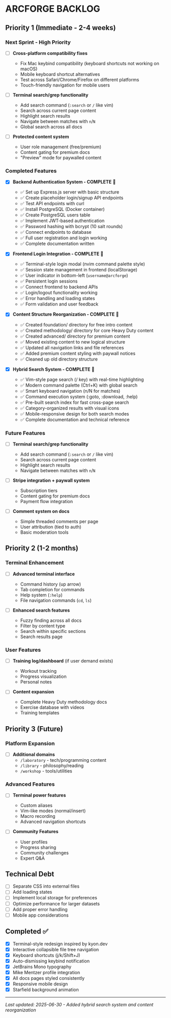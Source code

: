 # ARCFORGE BACKLOG

## Priority 1 (Immediate - 2-4 weeks)

### Next Sprint - High Priority
- [ ] **Cross-platform compatibility fixes**
  - Fix Mac keybind compatibility (keyboard shortcuts not working on macOS)  
  - Mobile keyboard shortcut alternatives
  - Test across Safari/Chrome/Firefox on different platforms
  - Touch-friendly navigation for mobile users

- [ ] **Terminal search/grep functionality**
  - Add search command (`:search` or `/` like vim)
  - Search across current page content  
  - Highlight search results
  - Navigate between matches with `n`/`N`
  - Global search across all docs

- [ ] **Protected content system**
  - User role management (free/premium)
  - Content gating for premium docs
  - "Preview" mode for paywalled content

### Completed Features
- [x] **Backend Authentication System - COMPLETE** 🎉
  - ✅ Set up Express.js server with basic structure
  - ✅ Create placeholder login/signup API endpoints
  - ✅ Test API endpoints with curl
  - ✅ Install PostgreSQL (Docker container)
  - ✅ Create PostgreSQL users table
  - ✅ Implement JWT-based authentication
  - ✅ Password hashing with bcrypt (10 salt rounds)
  - ✅ Connect endpoints to database
  - ✅ Full user registration and login working
  - ✅ Complete documentation written

- [x] **Frontend Login Integration - COMPLETE** 🎉
  - ✅ Terminal-style login modal (nvim command palette style)
  - ✅ Session state management in frontend (localStorage)
  - ✅ User indicator in bottom-left (`username@arcforge`)
  - ✅ Persistent login sessions
  - ✅ Connect frontend to backend APIs
  - ✅ Login/logout functionality working
  - ✅ Error handling and loading states
  - ✅ Form validation and user feedback

- [x] **Content Structure Reorganization - COMPLETE** 🎉
  - ✅ Created foundation/ directory for free intro content
  - ✅ Created methodology/ directory for core Heavy Duty content
  - ✅ Created advanced/ directory for premium content
  - ✅ Moved existing content to new logical structure
  - ✅ Updated all navigation links and file references
  - ✅ Added premium content styling with paywall notices
  - ✅ Cleaned up old directory structure

- [x] **Hybrid Search System - COMPLETE** 🎉
  - ✅ Vim-style page search (/ key) with real-time highlighting
  - ✅ Modern command palette (Ctrl+K) with global search
  - ✅ Smart keyboard navigation (n/N for matches)
  - ✅ Command execution system (:goto, :download, :help)
  - ✅ Pre-built search index for fast cross-page search
  - ✅ Category-organized results with visual icons
  - ✅ Mobile-responsive design for both search modes
  - ✅ Complete documentation and technical reference

### Future Features
- [ ] **Terminal search/grep functionality**
  - Add search command (`:search` or `/` like vim)
  - Search across current page content
  - Highlight search results
  - Navigate between matches with `n`/`N`

- [ ] **Stripe integration + paywall system**
  - Subscription tiers
  - Content gating for premium docs
  - Payment flow integration

- [ ] **Comment system on docs**
  - Simple threaded comments per page
  - User attribution (tied to auth)
  - Basic moderation tools

## Priority 2 (1-2 months)

### Terminal Enhancement
- [ ] **Advanced terminal interface**
  - Command history (up arrow)
  - Tab completion for commands
  - Help system (`:help`)
  - File navigation commands (`cd`, `ls`)

- [ ] **Enhanced search features**
  - Fuzzy finding across all docs
  - Filter by content type
  - Search within specific sections
  - Search results page

### User Features
- [ ] **Training log/dashboard** (if user demand exists)
  - Workout tracking
  - Progress visualization
  - Personal notes

- [ ] **Content expansion**
  - Complete Heavy Duty methodology docs
  - Exercise database with videos
  - Training templates

## Priority 3 (Future)

### Platform Expansion
- [ ] **Additional domains**
  - `/laboratory` - tech/programming content
  - `/library` - philosophy/reading
  - `/workshop` - tools/utilities

### Advanced Features
- [ ] **Terminal power features**
  - Custom aliases
  - Vim-like modes (normal/insert)
  - Macro recording
  - Advanced navigation shortcuts

- [ ] **Community Features**
  - User profiles
  - Progress sharing
  - Community challenges
  - Expert Q&A

## Technical Debt
- [ ] Separate CSS into external files
- [ ] Add loading states
- [ ] Implement local storage for preferences
- [ ] Optimize performance for larger datasets
- [ ] Add proper error handling
- [ ] Mobile app considerations

## Completed ✅
- [x] Terminal-style redesign inspired by kyon.dev
- [x] Interactive collapsible file tree navigation
- [x] Keyboard shortcuts (j/k/Shift+J)
- [x] Auto-dismissing keybind notification
- [x] JetBrains Mono typography
- [x] Mike Mentzer profile integration
- [x] All docs pages styled consistently
- [x] Responsive mobile design
- [x] Starfield background animation

---

*Last updated: 2025-06-30 - Added hybrid search system and content reorganization*